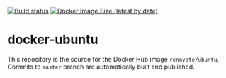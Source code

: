 [![Build status](https://github.com/renovatebot/docker-ubuntu/workflows/build/badge.svg)](https://github.com/renovatebot/docker-ubuntu/actions?query=workflow%3Abuild)
[![Docker Image Size (latest by date)](https://img.shields.io/docker/image-size/renovate/ubuntu?sort=date)](https://hub.docker.com/r/renovate/ubuntu)

# docker-ubuntu

This repository is the source for the Docker Hub image `renovate/ubuntu`. Commits to `master` branch are automatically built and published.
